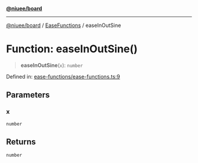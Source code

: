 [**@niuee/board**](../../../README.md)

***

[@niuee/board](../../../globals.md) / [EaseFunctions](../README.md) / easeInOutSine

# Function: easeInOutSine()

> **easeInOutSine**(`x`): `number`

Defined in: [ease-functions/ease-functions.ts:9](https://github.com/niuee/board/blob/d74620e4e63da3004adfc7105b7f1136fce9577c/src/ease-functions/ease-functions.ts#L9)

## Parameters

### x

`number`

## Returns

`number`
